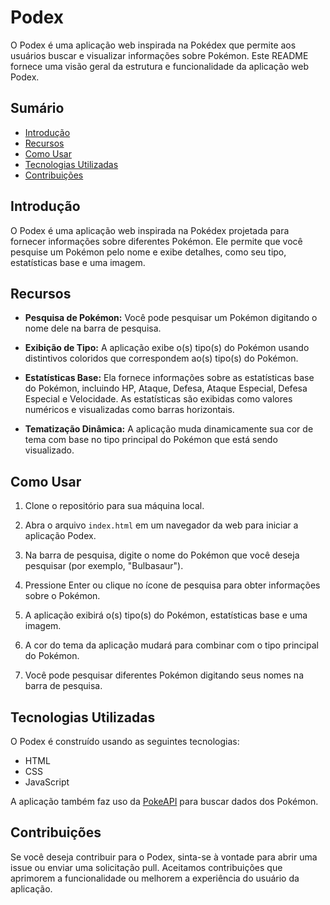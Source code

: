 # Podex

O Podex é uma aplicação web inspirada na Pokédex que permite aos usuários buscar e visualizar informações sobre Pokémon. Este README fornece uma visão geral da estrutura e funcionalidade da aplicação web Podex.

## Sumário

- [Introdução](#introdução)
- [Recursos](#recursos)
- [Como Usar](#como-usar)
- [Tecnologias Utilizadas](#tecnologias-utilizadas)
- [Contribuições](#contribuições)

## Introdução

O Podex é uma aplicação web inspirada na Pokédex projetada para fornecer informações sobre diferentes Pokémon. Ele permite que você pesquise um Pokémon pelo nome e exibe detalhes, como seu tipo, estatísticas base e uma imagem.

## Recursos

- **Pesquisa de Pokémon:** Você pode pesquisar um Pokémon digitando o nome dele na barra de pesquisa.

- **Exibição de Tipo:** A aplicação exibe o(s) tipo(s) do Pokémon usando distintivos coloridos que correspondem ao(s) tipo(s) do Pokémon.

- **Estatísticas Base:** Ela fornece informações sobre as estatísticas base do Pokémon, incluindo HP, Ataque, Defesa, Ataque Especial, Defesa Especial e Velocidade. As estatísticas são exibidas como valores numéricos e visualizadas como barras horizontais.

- **Tematização Dinâmica:** A aplicação muda dinamicamente sua cor de tema com base no tipo principal do Pokémon que está sendo visualizado.

## Como Usar

1. Clone o repositório para sua máquina local.

2. Abra o arquivo `index.html` em um navegador da web para iniciar a aplicação Podex.

3. Na barra de pesquisa, digite o nome do Pokémon que você deseja pesquisar (por exemplo, "Bulbasaur").

4. Pressione Enter ou clique no ícone de pesquisa para obter informações sobre o Pokémon.

5. A aplicação exibirá o(s) tipo(s) do Pokémon, estatísticas base e uma imagem.

6. A cor do tema da aplicação mudará para combinar com o tipo principal do Pokémon.

7. Você pode pesquisar diferentes Pokémon digitando seus nomes na barra de pesquisa.

## Tecnologias Utilizadas

O Podex é construído usando as seguintes tecnologias:

- HTML
- CSS
- JavaScript

A aplicação também faz uso da [PokeAPI](https://pokeapi.co/) para buscar dados dos Pokémon.

## Contribuições

Se você deseja contribuir para o Podex, sinta-se à vontade para abrir uma issue ou enviar uma solicitação pull. Aceitamos contribuições que aprimorem a funcionalidade ou melhorem a experiência do usuário da aplicação.

